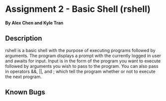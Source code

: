 # Assignment 2 - Basic Shell (rshell)

**By Alex Chen and Kyle Tran**

## Description
rshell is a basic shell with the purpose of executing programs followed by arguments. The program displays a prompt with the currently logged in user and awaits for input. Input is in the form of the program you want to execute followed by arguments you wish to pass to the program. You can also pass in operators &&, ||, and ; which tell the program whether or not to execute the next program.

## Known Bugs
